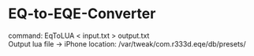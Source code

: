 # EQ-to-EQE-Converter

command: EqToLUA < input.txt > output.txt  
Output lua file -> iPhone location: /var/tweak/com.r333d.eqe/db/presets/
